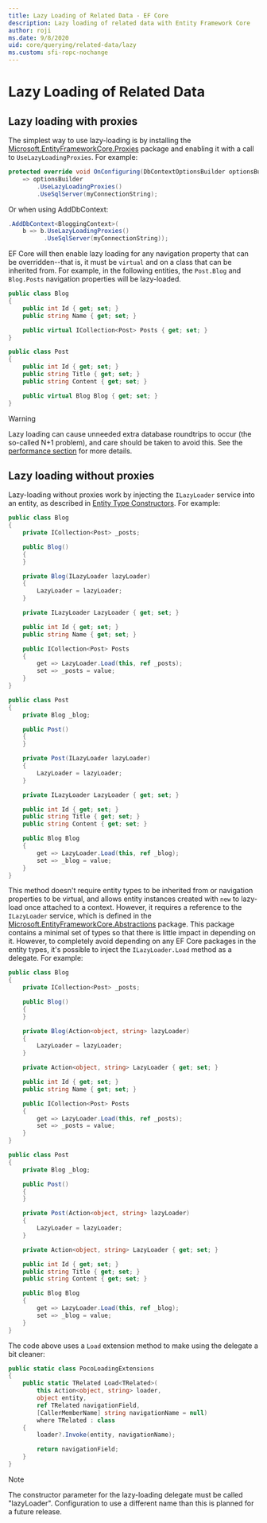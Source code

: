 ```yaml
---
title: Lazy Loading of Related Data - EF Core
description: Lazy loading of related data with Entity Framework Core
author: roji
ms.date: 9/8/2020
uid: core/querying/related-data/lazy
ms.custom: sfi-ropc-nochange
---
```

# Lazy Loading of Related Data

## Lazy loading with proxies

The simplest way to use lazy-loading is by installing the [Microsoft.EntityFrameworkCore.Proxies](https://www.nuget.org/packages/Microsoft.EntityFrameworkCore.Proxies/) package and enabling it with a call to `UseLazyLoadingProxies`. For example:

```csharp
protected override void OnConfiguring(DbContextOptionsBuilder optionsBuilder)
    => optionsBuilder
        .UseLazyLoadingProxies()
        .UseSqlServer(myConnectionString);
```

Or when using AddDbContext:

```csharp
.AddDbContext<BloggingContext>(
    b => b.UseLazyLoadingProxies()
          .UseSqlServer(myConnectionString));
```

EF Core will then enable lazy loading for any navigation property that can be overridden--that is, it must be `virtual` and on a class that can be inherited from. For example, in the following entities, the `Post.Blog` and `Blog.Posts` navigation properties will be lazy-loaded.

```csharp
public class Blog
{
    public int Id { get; set; }
    public string Name { get; set; }

    public virtual ICollection<Post> Posts { get; set; }
}

public class Post
{
    public int Id { get; set; }
    public string Title { get; set; }
    public string Content { get; set; }

    public virtual Blog Blog { get; set; }
}
```

> [!WARNING]
> Lazy loading can cause unneeded extra database roundtrips to occur (the so-called N+1 problem), and care should be taken to avoid this. See the [performance section](xref:core/performance/efficient-querying#beware-of-lazy-loading) for more details.

## Lazy loading without proxies

Lazy-loading without proxies work by injecting the `ILazyLoader` service into an entity, as described in [Entity Type Constructors](xref:core/modeling/constructors). For example:

```csharp
public class Blog
{
    private ICollection<Post> _posts;

    public Blog()
    {
    }

    private Blog(ILazyLoader lazyLoader)
    {
        LazyLoader = lazyLoader;
    }

    private ILazyLoader LazyLoader { get; set; }

    public int Id { get; set; }
    public string Name { get; set; }

    public ICollection<Post> Posts
    {
        get => LazyLoader.Load(this, ref _posts);
        set => _posts = value;
    }
}

public class Post
{
    private Blog _blog;

    public Post()
    {
    }

    private Post(ILazyLoader lazyLoader)
    {
        LazyLoader = lazyLoader;
    }

    private ILazyLoader LazyLoader { get; set; }

    public int Id { get; set; }
    public string Title { get; set; }
    public string Content { get; set; }

    public Blog Blog
    {
        get => LazyLoader.Load(this, ref _blog);
        set => _blog = value;
    }
}
```

This method doesn't require entity types to be inherited from or navigation properties to be virtual, and allows entity instances created with `new` to lazy-load once attached to a context. However, it requires a reference to the `ILazyLoader` service, which is defined in the [Microsoft.EntityFrameworkCore.Abstractions](https://www.nuget.org/packages/Microsoft.EntityFrameworkCore.Abstractions/) package. This package contains a minimal set of types so that there is little impact in depending on it. However, to completely avoid depending on any EF Core packages in the entity types, it's possible to inject the `ILazyLoader.Load` method as a delegate. For example:

```csharp
public class Blog
{
    private ICollection<Post> _posts;

    public Blog()
    {
    }

    private Blog(Action<object, string> lazyLoader)
    {
        LazyLoader = lazyLoader;
    }

    private Action<object, string> LazyLoader { get; set; }

    public int Id { get; set; }
    public string Name { get; set; }

    public ICollection<Post> Posts
    {
        get => LazyLoader.Load(this, ref _posts);
        set => _posts = value;
    }
}

public class Post
{
    private Blog _blog;

    public Post()
    {
    }

    private Post(Action<object, string> lazyLoader)
    {
        LazyLoader = lazyLoader;
    }

    private Action<object, string> LazyLoader { get; set; }

    public int Id { get; set; }
    public string Title { get; set; }
    public string Content { get; set; }

    public Blog Blog
    {
        get => LazyLoader.Load(this, ref _blog);
        set => _blog = value;
    }
}
```

The code above uses a `Load` extension method to make using the delegate a bit cleaner:

```csharp
public static class PocoLoadingExtensions
{
    public static TRelated Load<TRelated>(
        this Action<object, string> loader,
        object entity,
        ref TRelated navigationField,
        [CallerMemberName] string navigationName = null)
        where TRelated : class
    {
        loader?.Invoke(entity, navigationName);

        return navigationField;
    }
}
```

> [!NOTE]
> The constructor parameter for the lazy-loading delegate must be called "lazyLoader". Configuration to use a different name than this is planned for a future release.
